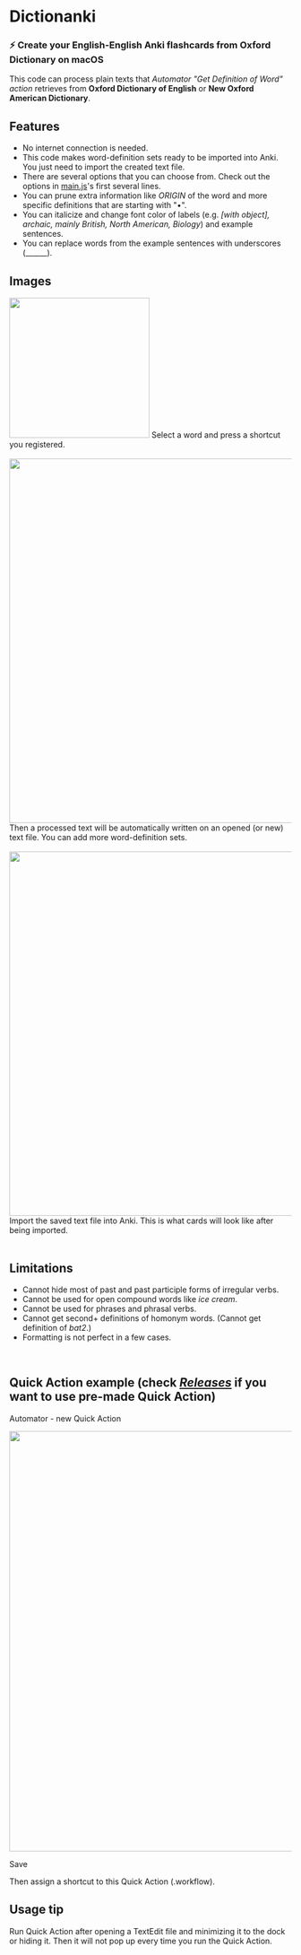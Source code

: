# Dictionanki

### ⚡️ Create your English-English Anki flashcards from Oxford Dictionary on macOS
  
This code can process plain texts that *Automator "Get Definition of Word" action* retrieves from **Oxford Dictionary of English** or **New Oxford American Dictionary**.

## Features
- No internet connection is needed.
- This code makes word-definition sets ready to be imported into Anki. You just need to import the created text file.
- There are several options that you can choose from. Check out the options in [main.js](https://github.com/seungwoochoe/dictionanki/blob/main/main.js)'s first several lines.
- You can prune extra information like *ORIGIN* of the word and more specific definitions that are starting with "•".
- You can italicize and change font color of labels (e.g. *[with object], archaic, mainly British, North American, Biology*) and example sentences.
- You can replace words from the example sentences with underscores (______).


## Images
<img src="https://github.com/seungwoochoe/dictionanki/blob/main/images/1.png" width="250">  
Select a word and press a shortcut you registered.
<br/>
<br/>
<img src="https://github.com/seungwoochoe/dictionanki/blob/main/images/2.png" width="650">  
Then a processed text will be automatically written on an opened (or new) text file. You can add more word-definition sets.
<br/>
<br/>
<img src="https://github.com/seungwoochoe/dictionanki/blob/main/images/3.png" width="650">  
Import the saved text file into Anki. This is what cards will look like after being imported.
<br/>
<br/>
  
## Limitations
- Cannot hide most of past and past participle forms of irregular verbs.
- Cannot be used for open compound words like *ice cream*.
- Cannot be used for phrases and phrasal verbs.
- Cannot get second+ definitions of homonym words. (Cannot get definition of *bat2*.)
- Formatting is not perfect in a few cases.
<br/>

## Quick Action example (check *[Releases](https://github.com/seungwoochoe/dictionanki/releases)* if you want to use pre-made Quick Action)
  
Automator - new Quick Action  
  
<img src="https://github.com/seungwoochoe/dictionanki/blob/main/images/4.png" width="750">  
  
Save
  
Then assign a shortcut to this Quick Action (.workflow).
  
## Usage tip
Run Quick Action after opening a TextEdit file and minimizing it to the dock or hiding it. Then it will not pop up every time you run the Quick Action.
